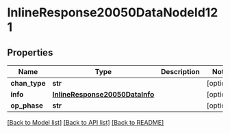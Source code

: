 # InlineResponse20050DataNodeId121

## Properties
Name | Type | Description | Notes
------------ | ------------- | ------------- | -------------
**chan_type** | **str** |  | [optional] 
**info** | [**InlineResponse20050DataInfo**](InlineResponse20050DataInfo.md) |  | [optional] 
**op_phase** | **str** |  | [optional] 

[[Back to Model list]](../README.md#documentation-for-models) [[Back to API list]](../README.md#documentation-for-api-endpoints) [[Back to README]](../README.md)

